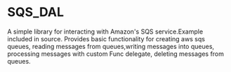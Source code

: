 # SQS_DAL
A simple library for interacting with Amazon's SQS service.Example included in source.
Provides basic functionality for creating  aws sqs queues, reading messages from queues,writing messages into queues, processing messages with custom Func delegate, deleting messages from queues.
